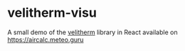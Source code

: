 # velitherm-visu

A small demo of the [velitherm](https://github.com/mmomtchev/velitherm) library in React available on https://aircalc.meteo.guru
